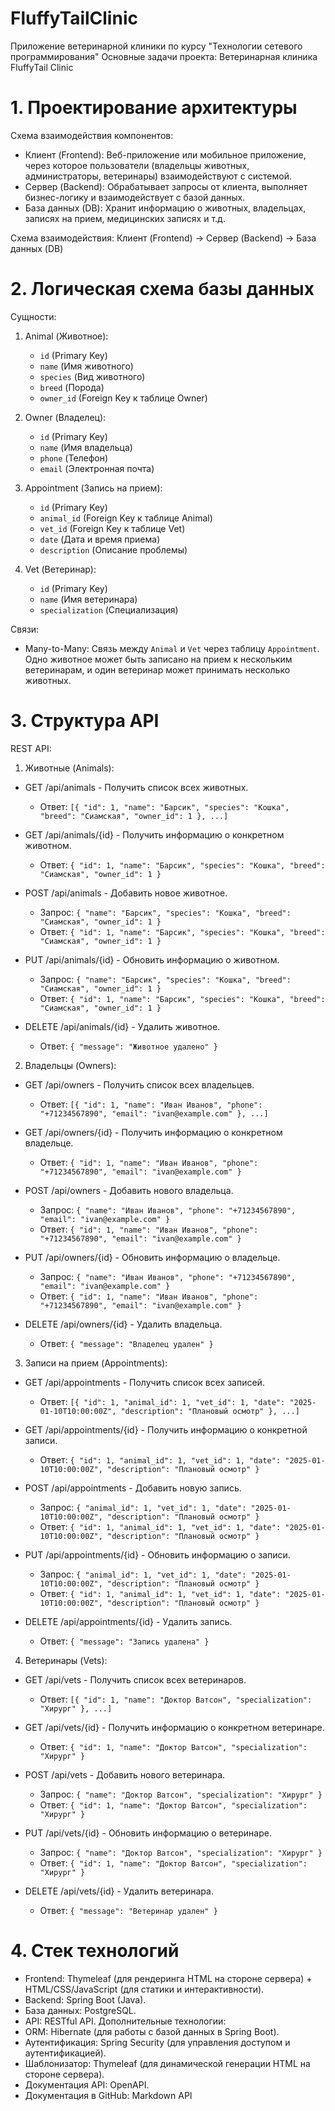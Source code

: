 # FluffyTailClinic
Приложение ветеринарной клиники по курсу "Технологии сетевого программирования" 
Основные задачи проекта: Ветеринарная клиника FluffyTail Clinic

# 1. Проектирование архитектуры

Схема взаимодействия компонентов:
- Клиент (Frontend): Веб-приложение или мобильное приложение, через которое пользователи (владельцы животных, администраторы, ветеринары) взаимодействуют с системой.
- Сервер (Backend): Обрабатывает запросы от клиента, выполняет бизнес-логику и взаимодействует с базой данных.
- База данных (DB): Хранит информацию о животных, владельцах, записях на прием, медицинских записях и т.д.

Схема взаимодействия:
Клиент (Frontend) -> Сервер (Backend) -> База данных (DB)

# 2. Логическая схема базы данных

Сущности:
1. Animal (Животное):
   - `id` (Primary Key)
   - `name` (Имя животного)
   - `species` (Вид животного)
   - `breed` (Порода)
   - `owner_id` (Foreign Key к таблице Owner)

2. Owner (Владелец):
   - `id` (Primary Key)
   - `name` (Имя владельца)
   - `phone` (Телефон)
   - `email` (Электронная почта)

3. Appointment (Запись на прием):
   - `id` (Primary Key)
   - `animal_id` (Foreign Key к таблице Animal)
   - `vet_id` (Foreign Key к таблице Vet)
   - `date` (Дата и время приема)
   - `description` (Описание проблемы)

4. Vet (Ветеринар):
   - `id` (Primary Key)
   - `name` (Имя ветеринара)
   - `specialization` (Специализация)

Связи:
- Many-to-Many: Связь между `Animal` и `Vet` через таблицу `Appointment`. Одно животное может быть записано на прием к нескольким ветеринарам, и один ветеринар может принимать несколько животных.

# 3. Структура API

REST API:

1. Животные (Animals):
- GET /api/animals - Получить список всех животных.
  - Ответ: `[{ "id": 1, "name": "Барсик", "species": "Кошка", "breed": "Сиамская", "owner_id": 1 }, ...]`
  
- GET /api/animals/{id} - Получить информацию о конкретном животном.
  - Ответ: `{ "id": 1, "name": "Барсик", "species": "Кошка", "breed": "Сиамская", "owner_id": 1 }`

- POST /api/animals - Добавить новое животное.
  - Запрос: `{ "name": "Барсик", "species": "Кошка", "breed": "Сиамская", "owner_id": 1 }`
  - Ответ: `{ "id": 1, "name": "Барсик", "species": "Кошка", "breed": "Сиамская", "owner_id": 1 }`

- PUT /api/animals/{id} - Обновить информацию о животном.
  - Запрос: `{ "name": "Барсик", "species": "Кошка", "breed": "Сиамская", "owner_id": 1 }`
  - Ответ: `{ "id": 1, "name": "Барсик", "species": "Кошка", "breed": "Сиамская", "owner_id": 1 }`

- DELETE /api/animals/{id} - Удалить животное.
  - Ответ: `{ "message": "Животное удалено" }`

2. Владельцы (Owners):
- GET /api/owners - Получить список всех владельцев.
  - Ответ: `[{ "id": 1, "name": "Иван Иванов", "phone": "+71234567890", "email": "ivan@example.com" }, ...]`

- GET /api/owners/{id} - Получить информацию о конкретном владельце.
  - Ответ: `{ "id": 1, "name": "Иван Иванов", "phone": "+71234567890", "email": "ivan@example.com" }`

- POST /api/owners - Добавить нового владельца.
  - Запрос: `{ "name": "Иван Иванов", "phone": "+71234567890", "email": "ivan@example.com" }`
  - Ответ: `{ "id": 1, "name": "Иван Иванов", "phone": "+71234567890", "email": "ivan@example.com" }`

- PUT /api/owners/{id} - Обновить информацию о владельце.
  - Запрос: `{ "name": "Иван Иванов", "phone": "+71234567890", "email": "ivan@example.com" }`
  - Ответ: `{ "id": 1, "name": "Иван Иванов", "phone": "+71234567890", "email": "ivan@example.com" }`

- DELETE /api/owners/{id} - Удалить владельца.
  - Ответ: `{ "message": "Владелец удален" }`

3. Записи на прием (Appointments):
- GET /api/appointments - Получить список всех записей.
  - Ответ: `[{ "id": 1, "animal_id": 1, "vet_id": 1, "date": "2025-01-10T10:00:00Z", "description": "Плановый осмотр" }, ...]`

- GET /api/appointments/{id} - Получить информацию о конкретной записи.
  - Ответ: `{ "id": 1, "animal_id": 1, "vet_id": 1, "date": "2025-01-10T10:00:00Z", "description": "Плановый осмотр" }`

- POST /api/appointments - Добавить новую запись.
  - Запрос: `{ "animal_id": 1, "vet_id": 1, "date": "2025-01-10T10:00:00Z", "description": "Плановый осмотр" }`
  - Ответ: `{ "id": 1, "animal_id": 1, "vet_id": 1, "date": "2025-01-10T10:00:00Z", "description": "Плановый осмотр" }`

- PUT /api/appointments/{id} - Обновить информацию о записи.
  - Запрос: `{ "animal_id": 1, "vet_id": 1, "date": "2025-01-10T10:00:00Z", "description": "Плановый осмотр" }`
  - Ответ: `{ "id": 1, "animal_id": 1, "vet_id": 1, "date": "2025-01-10T10:00:00Z", "description": "Плановый осмотр" }`

- DELETE /api/appointments/{id} - Удалить запись.
  - Ответ: `{ "message": "Запись удалена" }`

4. Ветеринары (Vets):
- GET /api/vets - Получить список всех ветеринаров.
  - Ответ: `[{ "id": 1, "name": "Доктор Ватсон", "specialization": "Хирург" }, ...]`

- GET /api/vets/{id} - Получить информацию о конкретном ветеринаре.
  - Ответ: `{ "id": 1, "name": "Доктор Ватсон", "specialization": "Хирург" }`

- POST /api/vets - Добавить нового ветеринара.
  - Запрос: `{ "name": "Доктор Ватсон", "specialization": "Хирург" }`
  - Ответ: `{ "id": 1, "name": "Доктор Ватсон", "specialization": "Хирург" }`

- PUT /api/vets/{id} - Обновить информацию о ветеринаре.
  - Запрос: `{ "name": "Доктор Ватсон", "specialization": "Хирург" }`
  - Ответ: `{ "id": 1, "name": "Доктор Ватсон", "specialization": "Хирург" }`

- DELETE /api/vets/{id} - Удалить ветеринара.
  - Ответ: `{ "message": "Ветеринар удален" }`

# 4. Стек технологий

-	Frontend: Thymeleaf (для рендеринга HTML на стороне сервера) + HTML/CSS/JavaScript (для статики и интерактивности).
-	Backend: Spring Boot (Java).
-	База данных: PostgreSQL.
-	API: RESTful API.
Дополнительные технологии:
-	ORM: Hibernate (для работы с базой данных в Spring Boot).
-	Аутентификация: Spring Security (для управления доступом и аутентификацией).
-	Шаблонизатор: Thymeleaf (для динамической генерации HTML на стороне сервера).
-	Документация API: OpenAPI.
-	Документация в GitHub: Markdown API
